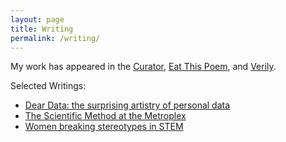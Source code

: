 ```yaml
---
layout: page
title: Writing 
permalink: /writing/
---
```


My work has appeared in the [Curator](http://www.curatormagazine.com/author/rachel-lynne-wilkerson/), [Eat This Poem](http://www.eatthispoem.com/city-guides/waco), and [Verily](https://verilymag.com/author/rwilkerson).

Selected Writings: 
- [Dear Data: the surprising artistry of personal data](http://www.curatormagazine.com/rachel-lynne-wilkerson/dear-data-the-surprising-artistry-of-personal-data/)
- [The Scientific Method at the Metroplex](http://www.curatormagazine.com/rachel-lynne-wilkerson/the-scientific-method-at-the-metroplex/)
- [Women breaking stereotypes in STEM](https://verilymag.com/2015/01/women-in-hard-sciences-stereotypes)